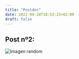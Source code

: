 ```yaml
---
title: "Postdos"
date: 2022-09-28T18:53:23+02:00
draft: false
---
```


 ## Post nº2:
![Imagen random](https://www.lolup.es/wp-content/uploads/2021/03/como-escribir-el-post-perfecto.jpeg)
